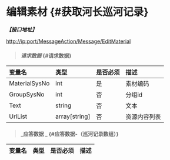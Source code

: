 # 编辑素材 {#获取河长巡河记录}

_**【接口地址】**_

[http://ip:port/MessageAction/Message/EditMaterial](http://ip:port/MessageAction/Message/EditMaterial)

> #### _请求数据_ {#请求数据}

| 变量名 | 类型 | 是否必须 | 描述 |
| :--- | :--- | :--- | :--- |
| MaterialSysNo | int | 是 | 素材编码 |
| GroupSysNo | int | 否 | 分组id |
| Text | string | 否 | 文本 |
| UrlList | array\[string\] | 否 | 资源内容列表 |

> #### _应答数据 _ {#应答数据-（巡河记录数组）}

| 变量名 | 类型 | 是否必须 | 描述 |
| :--- | :--- | :--- | :--- |




